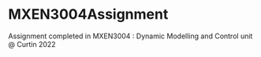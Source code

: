 # MXEN3004Assignment
Assignment completed in MXEN3004 : Dynamic Modelling and Control unit  @ Curtin 2022
